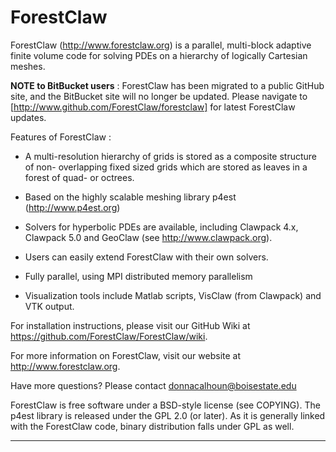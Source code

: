 # ForestClaw

ForestClaw (http://www.forestclaw.org) is a parallel, multi-block adaptive finite volume
code  for solving PDEs on a hierarchy of logically Cartesian meshes.  

**NOTE to BitBucket users** : ForestClaw has been migrated to a public GitHub site, and
the BitBucket site will no longer be updated.  Please navigate to 
[http://www.github.com/ForestClaw/forestclaw] for latest ForestClaw updates.

Features of ForestClaw : 

* A multi-resolution hierarchy of grids is stored  as a composite structure of non-
overlapping fixed sized  grids which are stored as leaves in a forest of quad- or octrees.

* Based on the highly scalable meshing library p4est (http://www.p4est.org)
 
* Solvers for hyperbolic PDEs are available, including Clawpack 4.x, Clawpack 5.0 and
GeoClaw (see http://www.clawpack.org).
    
* Users can easily extend ForestClaw with their own solvers. 
    
* Fully parallel, using MPI distributed memory parallelism
    
* Visualization tools include Matlab scripts, VisClaw (from Clawpack) and VTK output.

For installation instructions, please visit our GitHub Wiki at https://github.com/ForestClaw/ForestClaw/wiki.

For more information on ForestClaw, visit our website at http://www.forestclaw.org.

Have more questions?  Please contact donnacalhoun@boisestate.edu

ForestClaw is free software under a BSD-style license (see COPYING). The p4est library is
released under the GPL 2.0 (or later).  As it is generally linked with the ForestClaw
code,  binary distribution falls under GPL as well.

---
